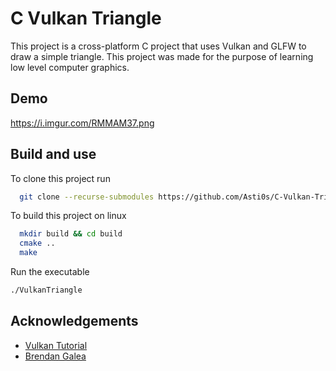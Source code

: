
# C Vulkan Triangle

This project is a cross-platform C project that uses Vulkan and GLFW to draw a simple triangle. This project was made for the purpose of learning low level computer graphics.


## Demo

https://i.imgur.com/RMMAM37.png
## Build and use

To clone this project run

```bash
  git clone --recurse-submodules https://github.com/Asti0s/C-Vulkan-Triangle
```
To build this project on linux 
```bash
  mkdir build && cd build
  cmake ..
  make
```
Run the executable
``` bash
./VulkanTriangle
```
## Acknowledgements

 - [Vulkan Tutorial](https://vulkan-tutorial.com/)
 - [Brendan Galea](https://www.youtube.com/watch?v=Y9U9IE0gVHA&list=PL8327DO66nu9qYVKLDmdLW_84-yE4auCR)